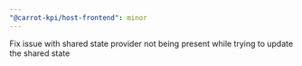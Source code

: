 ```yaml
---
"@carrot-kpi/host-frontend": minor
---
```


Fix issue with shared state provider not being present while trying to update
the shared state
